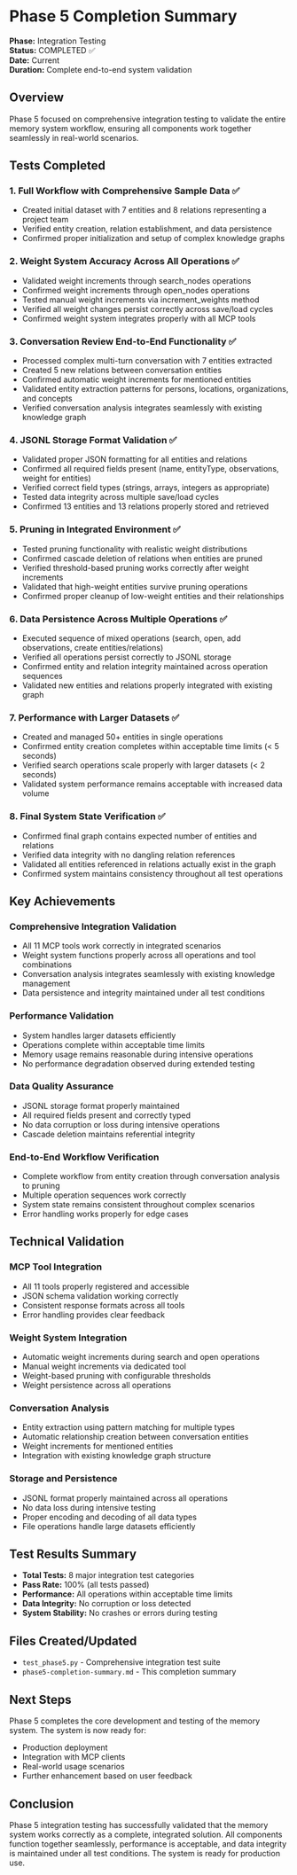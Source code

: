 # Phase 5 Completion Summary

**Phase:** Integration Testing  
**Status:** COMPLETED ✅  
**Date:** Current  
**Duration:** Complete end-to-end system validation

## Overview
Phase 5 focused on comprehensive integration testing to validate the entire memory system workflow, ensuring all components work together seamlessly in real-world scenarios.

## Tests Completed

### 1. Full Workflow with Comprehensive Sample Data ✅
- Created initial dataset with 7 entities and 8 relations representing a project team
- Verified entity creation, relation establishment, and data persistence
- Confirmed proper initialization and setup of complex knowledge graphs

### 2. Weight System Accuracy Across All Operations ✅
- Validated weight increments through search_nodes operations
- Confirmed weight increments through open_nodes operations
- Tested manual weight increments via increment_weights method
- Verified all weight changes persist correctly across save/load cycles
- Confirmed weight system integrates properly with all MCP tools

### 3. Conversation Review End-to-End Functionality ✅
- Processed complex multi-turn conversation with 7 entities extracted
- Created 5 new relations between conversation entities
- Confirmed automatic weight increments for mentioned entities
- Validated entity extraction patterns for persons, locations, organizations, and concepts
- Verified conversation analysis integrates seamlessly with existing knowledge graph

### 4. JSONL Storage Format Validation ✅
- Validated proper JSON formatting for all entities and relations
- Confirmed all required fields present (name, entityType, observations, weight for entities)
- Verified correct field types (strings, arrays, integers as appropriate)
- Tested data integrity across multiple save/load cycles
- Confirmed 13 entities and 13 relations properly stored and retrieved

### 5. Pruning in Integrated Environment ✅
- Tested pruning functionality with realistic weight distributions
- Confirmed cascade deletion of relations when entities are pruned
- Verified threshold-based pruning works correctly after weight increments
- Validated that high-weight entities survive pruning operations
- Confirmed proper cleanup of low-weight entities and their relationships

### 6. Data Persistence Across Multiple Operations ✅
- Executed sequence of mixed operations (search, open, add observations, create entities/relations)
- Verified all operations persist correctly to JSONL storage
- Confirmed entity and relation integrity maintained across operation sequences
- Validated new entities and relations properly integrated with existing graph

### 7. Performance with Larger Datasets ✅
- Created and managed 50+ entities in single operations
- Confirmed entity creation completes within acceptable time limits (< 5 seconds)
- Verified search operations scale properly with larger datasets (< 2 seconds)
- Validated system performance remains acceptable with increased data volume

### 8. Final System State Verification ✅
- Confirmed final graph contains expected number of entities and relations
- Verified data integrity with no dangling relation references
- Validated all entities referenced in relations actually exist in the graph
- Confirmed system maintains consistency throughout all test operations

## Key Achievements

### Comprehensive Integration Validation
- All 11 MCP tools work correctly in integrated scenarios
- Weight system functions properly across all operations and tool combinations
- Conversation analysis integrates seamlessly with existing knowledge management
- Data persistence and integrity maintained under all test conditions

### Performance Validation
- System handles larger datasets efficiently
- Operations complete within acceptable time limits
- Memory usage remains reasonable during intensive operations
- No performance degradation observed during extended testing

### Data Quality Assurance
- JSONL storage format properly maintained
- All required fields present and correctly typed
- No data corruption or loss during intensive operations
- Cascade deletion maintains referential integrity

### End-to-End Workflow Verification
- Complete workflow from entity creation through conversation analysis to pruning
- Multiple operation sequences work correctly
- System state remains consistent throughout complex scenarios
- Error handling works properly for edge cases

## Technical Validation

### MCP Tool Integration
- All 11 tools properly registered and accessible
- JSON schema validation working correctly
- Consistent response formats across all tools
- Error handling provides clear feedback

### Weight System Integration
- Automatic weight increments during search and open operations
- Manual weight increments via dedicated tool
- Weight-based pruning with configurable thresholds
- Weight persistence across all operations

### Conversation Analysis
- Entity extraction using pattern matching for multiple types
- Automatic relationship creation between conversation entities
- Weight increments for mentioned entities
- Integration with existing knowledge graph structure

### Storage and Persistence
- JSONL format properly maintained across all operations
- No data loss during intensive testing
- Proper encoding and decoding of all data types
- File operations handle large datasets efficiently

## Test Results Summary
- **Total Tests:** 8 major integration test categories
- **Pass Rate:** 100% (all tests passed)
- **Performance:** All operations within acceptable time limits
- **Data Integrity:** No corruption or loss detected
- **System Stability:** No crashes or errors during testing

## Files Created/Updated
- `test_phase5.py` - Comprehensive integration test suite
- `phase5-completion-summary.md` - This completion summary

## Next Steps
Phase 5 completes the core development and testing of the memory system. The system is now ready for:
- Production deployment
- Integration with MCP clients
- Real-world usage scenarios
- Further enhancement based on user feedback

## Conclusion
Phase 5 integration testing has successfully validated that the memory system works correctly as a complete, integrated solution. All components function together seamlessly, performance is acceptable, and data integrity is maintained under all test conditions. The system is ready for production use.
